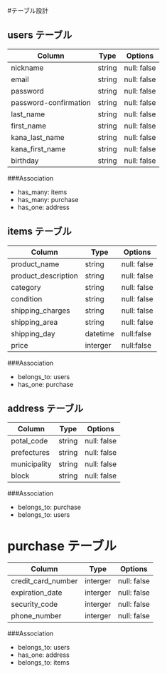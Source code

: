 #テーブル設計

## users テーブル

| Column                | Type   | Options     |
| --------------------- | -------| ----------- |
| nickname              | string | null: false |
| email                 | string | null: false |
| password              | string | null: false |
| password-confirmation | string | null: false |
| last_name             | string | null: false |
| first_name            | string | null: false |
| kana_last_name        | string | null: false |
| kana_first_name       | string | null: false |
| birthday              | string | null: false |

###Association
- has_many: items
- has_many: purchase
- has_one: address

## items テーブル

| Column              | Type     | Options     |
| ------------------- | -------- | ----------- |
| product_name        | string   | null: false |
| product_description | string   | null: false |
| category            | string   | null: false |
| condition           | string   | null: false |
| shipping_charges    | string   | null: false |
| shipping_area       | string   | null: false |
| shipping_day        | datetime | null:false  |
| price               | interger | null:false  |

###Association
- belongs_to: users
- has_one: purchase

## address テーブル

| Column       | Type   | Options     |
|--------------|--------|-------------|
| potal_code   | string | null: false |
| prefectures  | string | null: false |
| municipality | string | null: false |
| block        | string | null: false |

###Association
- belongs_to: purchase
- belongs_to: users

# purchase テーブル

| Column             | Type     | Options     |
|--------------------| ---------|-------------|
| credit_card_number | interger | null: false |
| expiration_date    | interger | null: false |
| security_code      | interger | null: false |
| phone_number       | interger | null: false |

###Association
- belongs_to: users
- has_one: address
- belongs_to: items


